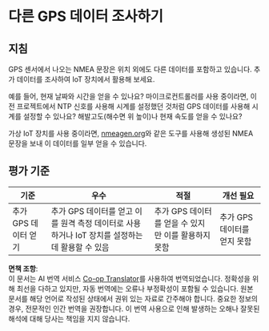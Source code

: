 <!--
CO_OP_TRANSLATOR_METADATA:
{
  "original_hash": "bded364fc06ce37d7a76aed3be1ba73a",
  "translation_date": "2025-08-25T00:51:56+00:00",
  "source_file": "3-transport/lessons/1-location-tracking/assignment.md",
  "language_code": "ko"
}
-->
# 다른 GPS 데이터 조사하기

## 지침

GPS 센서에서 나오는 NMEA 문장은 위치 외에도 다른 데이터를 포함하고 있습니다. 추가 데이터를 조사하여 IoT 장치에서 활용해 보세요.

예를 들어, 현재 날짜와 시간을 얻을 수 있나요? 마이크로컨트롤러를 사용 중이라면, 이전 프로젝트에서 NTP 신호를 사용해 시계를 설정했던 것처럼 GPS 데이터를 사용해 시계를 설정할 수 있나요? 해발고도(해수면 위 높이)나 현재 속도를 얻을 수 있나요?

가상 IoT 장치를 사용 중이라면, [nmeagen.org](https://www.nmeagen.org)와 같은 도구를 사용해 생성된 NMEA 문장을 보내 이 데이터를 일부 얻을 수 있습니다.

## 평가 기준

| 기준 | 우수 | 적절 | 개선 필요 |
| ---- | ---- | ---- | -------- |
| 추가 GPS 데이터 얻기 | 추가 GPS 데이터를 얻고 이를 원격 측정 데이터로 사용하거나 IoT 장치를 설정하는 데 활용할 수 있음 | 추가 GPS 데이터를 얻을 수 있지만 이를 활용하지 못함 | 추가 GPS 데이터를 얻지 못함 |

**면책 조항**:  
이 문서는 AI 번역 서비스 [Co-op Translator](https://github.com/Azure/co-op-translator)를 사용하여 번역되었습니다. 정확성을 위해 최선을 다하고 있지만, 자동 번역에는 오류나 부정확성이 포함될 수 있습니다. 원본 문서를 해당 언어로 작성된 상태에서 권위 있는 자료로 간주해야 합니다. 중요한 정보의 경우, 전문적인 인간 번역을 권장합니다. 이 번역 사용으로 인해 발생하는 오해나 잘못된 해석에 대해 당사는 책임을 지지 않습니다.